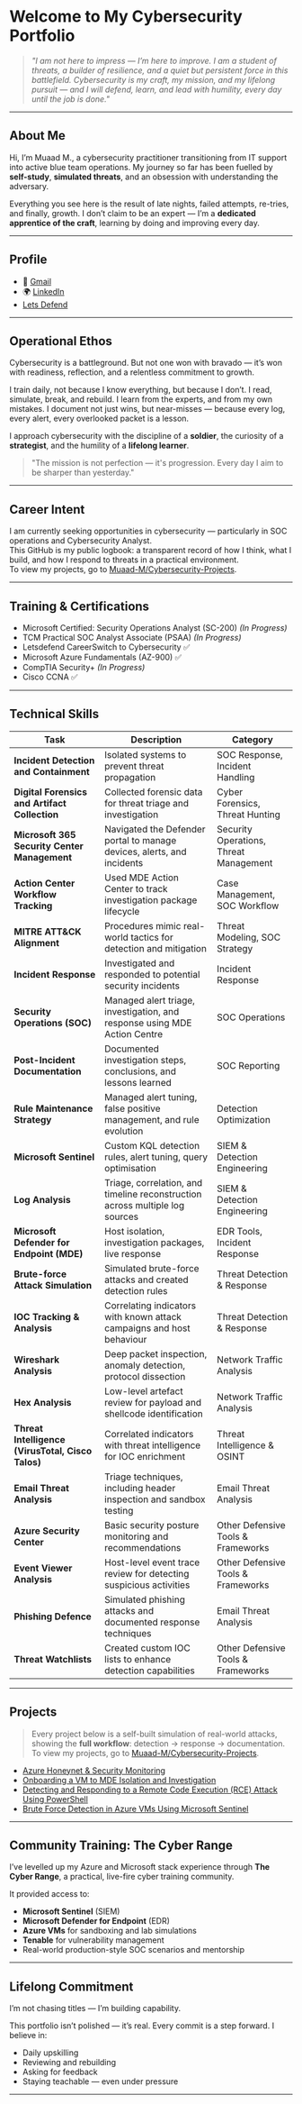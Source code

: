 # Welcome to My Cybersecurity Portfolio

> *"I am not here to impress — I’m here to improve. I am a student of threats, a builder of resilience, and a quiet but persistent force in this battlefield. Cybersecurity is my craft, my mission, and my lifelong pursuit — and I will defend, learn, and lead with humility, every day until the job is done."*

---

## About Me

Hi, I’m Muaad M., a cybersecurity practitioner transitioning from IT support into active blue team operations. My journey so far has been fuelled by **self-study**, **simulated threats**, and an obsession with understanding the adversary. 

Everything you see here is the result of late nights, failed attempts, re-tries, and finally, growth. I don’t claim to be an expert — I’m a **dedicated apprentice of the craft**, learning by doing and improving every day.

---
## Profile

- 📧 [Gmail](m.cyberanalyst@gmail.com)  
- 🌍 [LinkedIn](https://www.linkedin.com/in/muaad-m)
- [Lets Defend](https://app.letsdefend.io/user/mumah26)
---

## Operational Ethos

Cybersecurity is a battleground. But not one won with bravado — it’s won with readiness, reflection, and a relentless commitment to growth.

I train daily, not because I know everything, but because I don’t. I read, simulate, break, and rebuild. I learn from the experts, and from my own mistakes. I document not just wins, but near-misses — because every log, every alert, every overlooked packet is a lesson.

I approach cybersecurity with the discipline of a **soldier**, the curiosity of a **strategist**, and the humility of a **lifelong learner**.

> "The mission is not perfection — it's progression. Every day I aim to be sharper than yesterday."


---

## Career Intent

I am currently seeking opportunities in cybersecurity — particularly in SOC operations and Cybersecurity Analyst.  
This GitHub is my public logbook: a transparent record of how I think, what I build, and how I respond to threats in a practical environment.  
To view my projects, go to [Muaad-M/Cybersecurity-Projects](https://github.com/Muaad-M/Cybersecurity-Projects).

---

## Training & Certifications

- Microsoft Certified: Security Operations Analyst (SC-200) *(In Progress)*
- TCM Practical SOC Analyst Associate (PSAA) *(In Progress)*
- Letsdefend CareerSwitch to Cybersecurity ✅
- Microsoft Azure Fundamentals (AZ-900) ✅  
- CompTIA Security+ *(In Progress)*  
- Cisco CCNA ✅  

---

## Technical Skills

| **Task**                                | **Description**                                                                  | **Category**                              |
|-----------------------------------------|----------------------------------------------------------------------------------|-------------------------------------------|
| **Incident Detection and Containment**   | Isolated systems to prevent threat propagation                                  | SOC Response, Incident Handling          |
| **Digital Forensics and Artifact Collection** | Collected forensic data for threat triage and investigation                    | Cyber Forensics, Threat Hunting          |
| **Microsoft 365 Security Center Management**| Navigated the Defender portal to manage devices, alerts, and incidents         | Security Operations, Threat Management   |
| **Action Center Workflow Tracking**     | Used MDE Action Center to track investigation package lifecycle                 | Case Management, SOC Workflow            |
| **MITRE ATT&CK Alignment**               | Procedures mimic real-world tactics for detection and mitigation                | Threat Modeling, SOC Strategy            |
| **Incident Response**                   | Investigated and responded to potential security incidents                      | Incident Response                        |
| **Security Operations (SOC)**           | Managed alert triage, investigation, and response using MDE Action Centre       | SOC Operations                           |
| **Post-Incident Documentation**         | Documented investigation steps, conclusions, and lessons learned                | SOC Reporting                            |
| **Rule Maintenance Strategy**           | Managed alert tuning, false positive management, and rule evolution            | Detection Optimization                   |
| **Microsoft Sentinel**                  | Custom KQL detection rules, alert tuning, query optimisation                    | SIEM & Detection Engineering             |
| **Log Analysis**                        | Triage, correlation, and timeline reconstruction across multiple log sources    | SIEM & Detection Engineering             |
| **Microsoft Defender for Endpoint (MDE)**| Host isolation, investigation packages, live response                           | EDR Tools, Incident Response             |
| **Brute-force Attack Simulation**       | Simulated brute-force attacks and created detection rules                        | Threat Detection & Response              |
| **IOC Tracking & Analysis**             | Correlating indicators with known attack campaigns and host behaviour           | Threat Detection & Response              |
| **Wireshark Analysis**                  | Deep packet inspection, anomaly detection, protocol dissection                 | Network Traffic Analysis                 |
| **Hex Analysis**                        | Low-level artefact review for payload and shellcode identification              | Network Traffic Analysis                 |
| **Threat Intelligence (VirusTotal, Cisco Talos)**| Correlated indicators with threat intelligence for IOC enrichment          | Threat Intelligence & OSINT              |
| **Email Threat Analysis**               | Triage techniques, including header inspection and sandbox testing              | Email Threat Analysis                    |
| **Azure Security Center**               | Basic security posture monitoring and recommendations                           | Other Defensive Tools & Frameworks       |
| **Event Viewer Analysis**               | Host-level event trace review for detecting suspicious activities               | Other Defensive Tools & Frameworks       |
| **Phishing Defence**                    | Simulated phishing attacks and documented response techniques                   | Email Threat Analysis                    |
| **Threat Watchlists**                   | Created custom IOC lists to enhance detection capabilities                       | Other Defensive Tools & Frameworks       |


---

## Projects

> Every project below is a self-built simulation of real-world attacks, showing the **full workflow**: detection → response → documentation.
 To view my projects, go to [Muaad-M/Cybersecurity-Projects](https://github.com/Muaad-M/Cybersecurity-Projects).

- [Azure Honeynet & Security Monitoring](https://github.com/Muaad-M/Cybersecurity-Projects/tree/main/0-Azure-Honeynet-%26-Security-Monitoring)
- [Onboarding a VM to MDE Isolation and Investigation](https://github.com/Muaad-M/Cybersecurity-Projects/tree/main/1-Onboarding-a-VM-to-MDE-Isolation-and-Investigation)
- [Detecting and Responding to a Remote Code Execution (RCE) Attack Using PowerShell](https://github.com/Muaad-M/Cybersecurity-Projects/tree/main/2-Detecting-and-Responding-to-a-Remote-Code-Execution-(RCE)-Attack-Using-PowerShell)
- [Brute Force Detection in Azure VMs Using Microsoft Sentinel](https://github.com/Muaad-M/Cybersecurity-Projects/tree/main/3-Brute-Force-Detection-in-Azure-VMs-Using-Microsoft-Sentinel)

---

## Community Training: The Cyber Range

I’ve levelled up my Azure and Microsoft stack experience through **The Cyber Range**, a practical, live-fire cyber training community.

It provided access to:

- **Microsoft Sentinel** (SIEM)
- **Microsoft Defender for Endpoint** (EDR)
- **Azure VMs** for sandboxing and lab simulations
- **Tenable** for vulnerability management
- Real-world production-style SOC scenarios and mentorship

---

## Lifelong Commitment

I’m not chasing titles — I’m building capability.

This portfolio isn’t polished — it’s real. Every commit is a step forward. I believe in:

- Daily upskilling  
- Reviewing and rebuilding  
- Asking for feedback  
- Staying teachable — even under pressure

---

